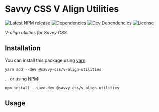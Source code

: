 # Savvy CSS V Align Utilities

[![Latest NPM release][npm-badge]][npm-badge-url]
[![Dependencies][dependencies-badge]][dependencies-badge-url]
[![Dev Dependencies][devDependencies-badge]][devDependencies-badge-url]
[![License][license-badge]][license-badge-url]

_V-align utilities for Savvy CSS._

## Installation

You can install this package using [yarn](https://yarnpkg.com/en/docs/install):

```shell
yarn add --dev @savvy-css/v-align-utilities
```

... or using [NPM](https://docs.npmjs.com/getting-started/installing-node):

```shell
npm install --save-dev @savvy-css/v-align-utilities
```

## Usage


[npm-badge]: https://img.shields.io/npm/v/@savvy-css/v-align-utilities.svg
[npm-badge-url]: https://www.npmjs.com/package/@savvy-css/v-align-utilities
[license-badge]: https://img.shields.io/npm/l/@savvy-css/v-align-utilities.svg
[license-badge-url]: LICENSE
[dependencies-badge]: https://img.shields.io/david/savvy-css/v-align-utilities.svg
[dependencies-badge-url]: https://david-dm.org/savvy-css/v-align-utilities
[devDependencies-badge]: https://img.shields.io/david/dev/savvy-css/v-align-utilities.svg
[devDependencies-badge-url]: https://david-dm.org/savvy-css/v-align-utilities#info=devDependencies

